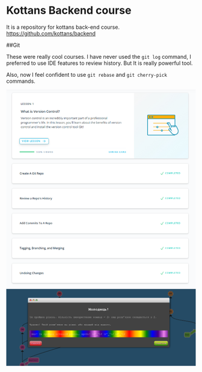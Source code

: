 # Kottans Backend course
It is a repository for kottans back-end course. https://github.com/kottans/backend

##Git

These were really cool courses. I have never used the `git log` command, I preferred to use IDE features to review history. But It is really powerful tool.

Also, now I feel confident to use `git rebase` and `git cherry-pick` commands.

![img1](https://github.com/kozakdenys/kottans-backend/blob/master/task_git/udacity_git.png)
![img2](https://github.com/kozakdenys/kottans-backend/blob/master/task_git/learngitbranching.png)
